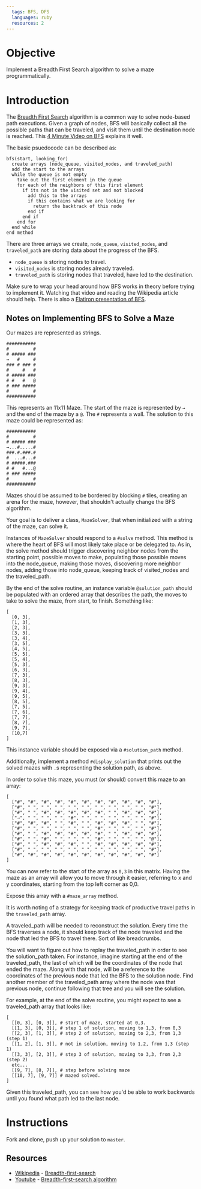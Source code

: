 ```yaml
---
  tags: BFS, DFS
  languages: ruby
  resources: 2
---
```


# Objective

Implement a Breadth First Search algorithm to solve a maze programmatically. 

# Introduction

The [Breadth First Search](http://en.wikipedia.org/wiki/Breadth-first_search) algorithm is a common way to solve node-based path executions. Given a graph of nodes, BFS will basically collect all the possible paths that can be traveled, and visit them until the destination node is reached. This [4 Minute Video on BFS](http://www.youtube.com/watch?v=QRq6p9s8NVg) explains it well.

The basic psuedocode can be described as:

    bfs(start, looking_for)
      create arrays (node_queue, visited_nodes, and traveled_path)
      add the start to the arrays
      while the queue is not empty
        take out the first element in the queue
        for each of the neighbors of this first element 
          if its not in the visited set and not blocked
            add this to the arrays
            if this contains what we are looking for
              return the backtrack of this node
            end if
          end if
        end for
      end while
    end method

There are three arrays we create, `node_queue`, `visited_nodes`, and `traveled_path` are storing data about the progress of the BFS.

- `node_queue` is storing nodes to travel.
- `visited_nodes` is storing nodes already traveled.
- `traveled_path` is storing nodes that traveled, have led to the destination.

Make sure to wrap your head around how BFS works in theory before trying to implement it. Watching that video and reading the Wikipedia article should help. There is also a [Flatiron presentation of BFS](https://docs.google.com/presentation/d/1gBm5YShcyAu_sfUFszCIJsKjz9dZDAmT7GOkjt-tj6s/edit?usp=sharing).

## Notes on Implementing BFS to Solve a Maze

Our mazes are represented as strings.

    ###########
    #         #
    # ##### ###
    →   #     #
    ### # ### #
    #     #   #
    # ##### ###
    # #   #   @
    # ### #####
    #         #
    ###########

This represents an 11x11 Maze. The start of the maze is represented by `→` and the end of the maze by a `@`. The `#` represents a wall. The solution to this maze could be represented as:

    ###########
    #         #
    # ##### ###
    →...#.....#
    ###.#.###.#
    #  ...#...#
    # #####.###
    # #   #...@
    # ### #####
    #         #
    ###########

Mazes should be assumed to be bordered by blocking `#` tiles, creating an arena for the maze, however, that shouldn't actually change the BFS algorithm.

Your goal is to deliver a class, `MazeSolver`, that when initialized with a string of the maze, can solve it.

Instances of `MazeSolver` should respond to a `#solve` method. This method is where the heart of BFS will most likely take place or be delegated to. As in, the solve method should trigger discovering neighbor nodes from the starting 
point, possible moves to make, populating those possible moves into the node_queue, making those moves, discovering more neighbor nodes, adding those into node_queue, keeping track of visited_nodes and the traveled_path.

By the end of the solve routine, an instance variable `@solution_path` should be populated with an ordered array that describes the path, the moves to take to solve the maze, from start, to finish. Something like:

    [
      [0, 3],
      [1, 3],
      [2, 3],
      [3, 3],
      [3, 4],
      [3, 5],
      [4, 5],
      [5, 5],
      [5, 4],
      [5, 3],
      [6, 3],
      [7, 3],
      [8, 3],
      [9, 3],
      [9, 4],
      [9, 5],
      [8, 5],
      [7, 5],
      [7, 6],
      [7, 7],
      [8, 7],
      [9, 7],
      [10,7]
    ]

This instance variable should be exposed via a `#solution_path` method.

Additionally, implement a method `#display_solution` that prints out the solved mazes with `.`s representing the solution path, as above.

In order to solve this maze, you must (or should) convert this maze to an array:
    
    [
      ["#", "#", "#", "#", "#", "#", "#", "#", "#", "#", "#"],
      ["#", " ", " ", " ", " ", " ", " ", " ", " ", " ", "#"],
      ["#", " ", "#", "#", "#", "#", "#", " ", "#", "#", "#"],
      ["→", " ", " ", " ", "#", " ", " ", " ", " ", " ", "#"],
      ["#", "#", "#", " ", "#", " ", "#", "#", "#", " ", "#"],
      ["#", " ", " ", " ", " ", " ", "#", " ", " ", " ", "#"],
      ["#", " ", "#", "#", "#", "#", "#", " ", "#", "#", "#"],
      ["#", " ", "#", " ", " ", " ", "#", " ", " ", " ", "@"],
      ["#", " ", "#", "#", "#", " ", "#", "#", "#", "#", "#"],
      ["#", " ", " ", " ", " ", " ", " ", " ", " ", " ", "#"],
      ["#", "#", "#", "#", "#", "#", "#", "#", "#", "#", "#"]
    ]

You can now refer to the start of the array as `0,3` in this matrix. Having the maze as an array will allow you to move through it easier, referring to x and y coordinates, starting from the top left corner as 0,0.

Expose this array with a `#maze_array` method.

It is worth noting of a strategy for keeping track of productive travel paths in the `traveled_path` array.

A traveled_path will be needed to reconstruct the solution. Every time the BFS traverses a node, it should keep track of the node traveled and the node that led the BFS to travel there. Sort of like breadcrumbs.

You will want to figure out how to replay the traveled_path in order to see the solution_path taken. For instance, imagine starting at the end of the traveled_path, the last of which will be the coordinates of the node that ended the maze. Along with that node, will be a reference to the coordinates of the previous node that led the BFS to the solution node. Find another member of the traveled_path array where the node was that previous node, continue following that tree and you will see the solution.
 
For example, at the end of the solve routine, you might expect to see a traveled_path array that looks like:

    [
      [[0, 3], [0, 3]], # start of maze, started at 0,3.
      [[1, 3], [0, 3]], # step 1 of solution, moving to 1,3, from 0,3
      [[2, 3], [1, 3]], # step 2 of solution, moving to 2,3, from 1,3 (step 1)
      [[1, 2], [1, 3]], # not in solution, moving to 1,2, from 1,3 (step 1)
      [[3, 3], [2, 3]], # step 3 of solution, moving to 3,3, from 2,3 (step 2)
      etc...
      [[9, 7], [8, 7]], # step before solving maze
      [[10, 7], [9, 7]] # mazed solved.
    ]

Given this traveled_path, you can see how you'd be able to work backwards until you found what path led to the last node.

# Instructions

Fork and clone, push up your solution to `master`.

## Resources
* [Wikipedia](https://www.wikipedia.org/) - [Breadth-first-search](http://en.wikipedia.org/wiki/Breadth-first_search)
* [Youtube](https://www.youtube.com/user/gogateiit/videos) - [Breadth-first-search algorithm](https://www.youtube.com/watch?v=QRq6p9s8NVg)
